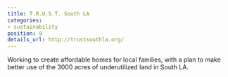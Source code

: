 ```yaml
---
title: T.R.U.S.T. South LA
categories:
- sustainability
position: 9
details_url: http://trustsouthla.org/
---
```


Working to create affordable homes for local families, with a plan to make better use of the 3000 acres of underutilized land in South LA.
